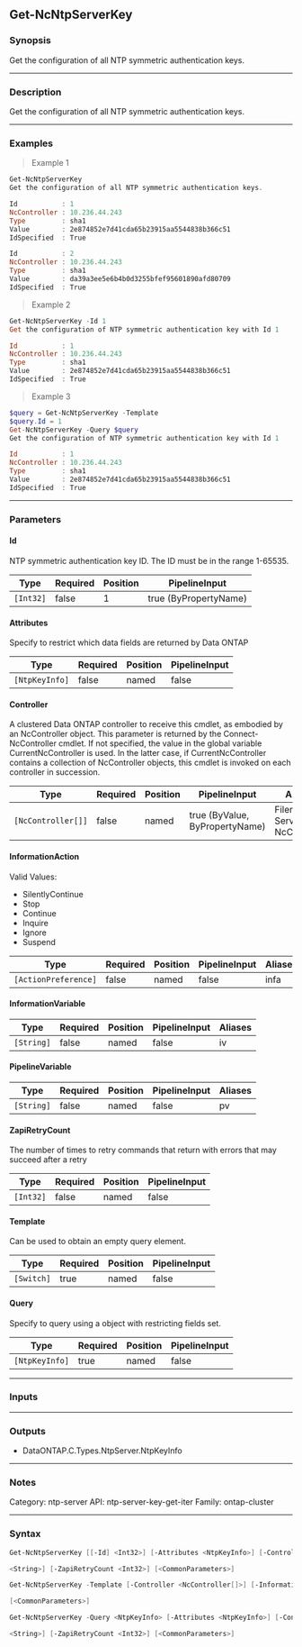 Get-NcNtpServerKey
------------------

### Synopsis
Get the configuration of all NTP symmetric authentication keys.

---

### Description

Get the configuration of all NTP symmetric authentication keys.

---

### Examples
> Example 1

```PowerShell
Get-NcNtpServerKey
Get the configuration of all NTP symmetric authentication keys.

Id           : 1
NcController : 10.236.44.243
Type         : sha1
Value        : 2e874852e7d41cda65b23915aa5544838b366c51
IdSpecified  : True

Id           : 2
NcController : 10.236.44.243
Type         : sha1
Value        : da39a3ee5e6b4b0d3255bfef95601890afd80709
IdSpecified  : True

```
> Example 2

```PowerShell
Get-NcNtpServerKey -Id 1
Get the configuration of NTP symmetric authentication key with Id 1

Id           : 1
NcController : 10.236.44.243
Type         : sha1
Value        : 2e874852e7d41cda65b23915aa5544838b366c51
IdSpecified  : True

```
> Example 3

```PowerShell
$query = Get-NcNtpServerKey -Template
$query.Id = 1
Get-NcNtpServerKey -Query $query
Get the configuration of NTP symmetric authentication key with Id 1

Id           : 1
NcController : 10.236.44.243
Type         : sha1
Value        : 2e874852e7d41cda65b23915aa5544838b366c51
IdSpecified  : True

```

---

### Parameters
#### **Id**
NTP symmetric authentication key ID.  The ID must be in the range 1-65535.

|Type     |Required|Position|PipelineInput        |
|---------|--------|--------|---------------------|
|`[Int32]`|false   |1       |true (ByPropertyName)|

#### **Attributes**
Specify to restrict which data fields are returned by Data ONTAP

|Type          |Required|Position|PipelineInput|
|--------------|--------|--------|-------------|
|`[NtpKeyInfo]`|false   |named   |false        |

#### **Controller**
A clustered Data ONTAP controller to receive this cmdlet, as embodied by an NcController object.  This parameter is returned by the Connect-NcController cmdlet.  If not specified, the value in the global variable CurrentNcController is used.  In the latter case, if CurrentNcController contains a collection of NcController objects, this cmdlet is invoked on each controller in succession.

|Type              |Required|Position|PipelineInput                 |Aliases                          |
|------------------|--------|--------|------------------------------|---------------------------------|
|`[NcController[]]`|false   |named   |true (ByValue, ByPropertyName)|Filer<br/>Server<br/>NcController|

#### **InformationAction**

Valid Values:

* SilentlyContinue
* Stop
* Continue
* Inquire
* Ignore
* Suspend

|Type                |Required|Position|PipelineInput|Aliases|
|--------------------|--------|--------|-------------|-------|
|`[ActionPreference]`|false   |named   |false        |infa   |

#### **InformationVariable**

|Type      |Required|Position|PipelineInput|Aliases|
|----------|--------|--------|-------------|-------|
|`[String]`|false   |named   |false        |iv     |

#### **PipelineVariable**

|Type      |Required|Position|PipelineInput|Aliases|
|----------|--------|--------|-------------|-------|
|`[String]`|false   |named   |false        |pv     |

#### **ZapiRetryCount**
The number of times to retry commands that return with errors that may succeed after a retry

|Type     |Required|Position|PipelineInput|
|---------|--------|--------|-------------|
|`[Int32]`|false   |named   |false        |

#### **Template**
Can be used to obtain an empty query element.

|Type      |Required|Position|PipelineInput|
|----------|--------|--------|-------------|
|`[Switch]`|true    |named   |false        |

#### **Query**
Specify to query using a object with restricting fields set.

|Type          |Required|Position|PipelineInput|
|--------------|--------|--------|-------------|
|`[NtpKeyInfo]`|true    |named   |false        |

---

### Inputs

---

### Outputs
* DataONTAP.C.Types.NtpServer.NtpKeyInfo

---

### Notes
Category: ntp-server
API: ntp-server-key-get-iter
Family: ontap-cluster

---

### Syntax
```PowerShell
Get-NcNtpServerKey [[-Id] <Int32>] [-Attributes <NtpKeyInfo>] [-Controller <NcController[]>] [-InformationAction <ActionPreference>] [-InformationVariable <String>] [-PipelineVariable 
```
```PowerShell
<String>] [-ZapiRetryCount <Int32>] [<CommonParameters>]
```
```PowerShell
Get-NcNtpServerKey -Template [-Controller <NcController[]>] [-InformationAction <ActionPreference>] [-InformationVariable <String>] [-PipelineVariable <String>] [-ZapiRetryCount <Int32>] 
```
```PowerShell
[<CommonParameters>]
```
```PowerShell
Get-NcNtpServerKey -Query <NtpKeyInfo> [-Attributes <NtpKeyInfo>] [-Controller <NcController[]>] [-InformationAction <ActionPreference>] [-InformationVariable <String>] [-PipelineVariable 
```
```PowerShell
<String>] [-ZapiRetryCount <Int32>] [<CommonParameters>]
```
